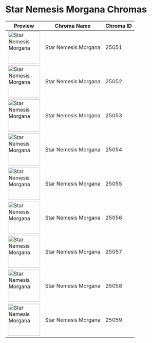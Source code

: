 # Star Nemesis Morgana Chromas

| Preview | Chroma Name | Chroma ID |
|---|---|---|
| <img src='https://raw.communitydragon.org/latest/plugins/rcp-be-lol-game-data/global/default/v1/champion-chroma-images/25/25051.png' alt='Star Nemesis Morgana' width='100'> | Star Nemesis Morgana | 25051 |
| <img src='https://raw.communitydragon.org/latest/plugins/rcp-be-lol-game-data/global/default/v1/champion-chroma-images/25/25052.png' alt='Star Nemesis Morgana' width='100'> | Star Nemesis Morgana | 25052 |
| <img src='https://raw.communitydragon.org/latest/plugins/rcp-be-lol-game-data/global/default/v1/champion-chroma-images/25/25053.png' alt='Star Nemesis Morgana' width='100'> | Star Nemesis Morgana | 25053 |
| <img src='https://raw.communitydragon.org/latest/plugins/rcp-be-lol-game-data/global/default/v1/champion-chroma-images/25/25054.png' alt='Star Nemesis Morgana' width='100'> | Star Nemesis Morgana | 25054 |
| <img src='https://raw.communitydragon.org/latest/plugins/rcp-be-lol-game-data/global/default/v1/champion-chroma-images/25/25055.png' alt='Star Nemesis Morgana' width='100'> | Star Nemesis Morgana | 25055 |
| <img src='https://raw.communitydragon.org/latest/plugins/rcp-be-lol-game-data/global/default/v1/champion-chroma-images/25/25056.png' alt='Star Nemesis Morgana' width='100'> | Star Nemesis Morgana | 25056 |
| <img src='https://raw.communitydragon.org/latest/plugins/rcp-be-lol-game-data/global/default/v1/champion-chroma-images/25/25057.png' alt='Star Nemesis Morgana' width='100'> | Star Nemesis Morgana | 25057 |
| <img src='https://raw.communitydragon.org/latest/plugins/rcp-be-lol-game-data/global/default/v1/champion-chroma-images/25/25058.png' alt='Star Nemesis Morgana' width='100'> | Star Nemesis Morgana | 25058 |
| <img src='https://raw.communitydragon.org/latest/plugins/rcp-be-lol-game-data/global/default/v1/champion-chroma-images/25/25059.png' alt='Star Nemesis Morgana' width='100'> | Star Nemesis Morgana | 25059 |
